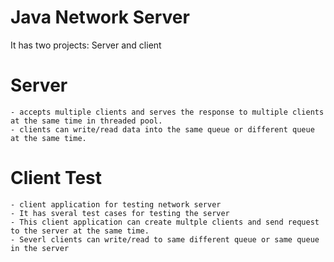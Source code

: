 # Java Network Server

It has two projects: Server and client

# Server 
    - accepts multiple clients and serves the response to multiple clients at the same time in threaded pool.
    - clients can write/read data into the same queue or different queue at the same time.
    
# Client Test
    - client application for testing network server
    - It has sveral test cases for testing the server
    - This client application can create multple clients and send request to the server at the same time.
    - Severl clients can write/read to same different queue or same queue in the server
